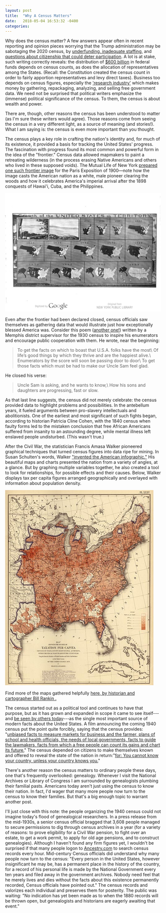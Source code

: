 ```yaml
---
layout: post
title:  "Why A Census Matters"
date:   2018-05-04 16:53:32 -0400
categories:
---
```


Why does the census matter? A few answers appear often in recent reporting and opinion pieces worrying that the Trump administration may be sabotaging the 2020 census, by [underfunding, inadequate staffing,](https://www.politico.com/agenda/story/2017/05/13/head-of-census-bureau-resigns-2020-problems-000441) and [questions about citizenship that could deter participation](https://www.the-american-interest.com/2018/04/17/dictatorships-data-standards/). A lot is at stake, such writing correctly reveals: the distribution of [$600 billion](https://www.the-american-interest.com/2018/04/17/dictatorships-data-standards/) in federal funds depends on census counts, as does the allocation of representatives among the States. (Recall: the Constitution created the census count in order to fairly apportion representatives and levy direct taxes). Business too depends on census figures, especially the ['research industry'](https://www.insightsassociation.org/article/census-stakeholders-rally-full-funding-fy19) which makes money by gathering, repackaging, analyzing, and selling free government data. We need not be surprised that political writers emphasize the (immense) political significance of the census. To them, the census is about wealth and power.

There are, though, other reasons the census has been understood to matter (as I'm sure these writers would agree). Those reasons come from seeing the census in a very different light, as a source of meaning (and stories!). What I am saying is: the census is even more important than you thought.

The census plays a key role in crafting the nation's identity and, for much of its existence, it provided a basis for tracking the United States' progress. The fascination with progress found its most common and powerful form in the idea of the "frontier." Census data allowed mapmakers to paint a retreating wilderness (in the process erasing Native Americans and others who lived in these supposed voids). The Mutual Life of New York [prepared one such frontier image](https://hdl.handle.net/2027/nyp.33433003193822?urlappend=%3Bseq=14) for the Paris Exposition of 1900—note how the image casts the American nation as a white, male pioneer clearing the woods and how it celebrates America's imperial arrival after the 1898 conquests of Hawai'i, Cuba, and the Philippines.

![Mutual of New York Depiction of US Frontier on Map](/images/MONY-paris-1900-frontier.jpeg)

Even after the frontier had been declared closed, census officials saw themselves as gathering data that would illustrate just how exceptionally blessed America was. Consider this poem ([another one!](https://censusstories.us/2018/05/02/census-took.html)) written by a Memphis district supervisor for the 1930 census to inspire his enumerators and encourage public cooperation with them. He wrote, near the beginning:
> To get the facts on which to boast that U.S.A. folks have the most\\
> Of life’s good things by which they thrive and are the happiest alive.\\
> Enumerators by the score will soon be passing door to door\\
>To get those facts which must be had to make our Uncle Sam feel glad.

He closed his verse:
> Uncle Sam is asking, and he wants to know,\\
> How his sons and daughters are progressing, fast or slow.

As that last line suggests, the census did not merely celebrate: the census provided data to highlight problems and possibilities. In the antebellum years, it fueled arguments between pro-slavery intellectuals and abolitionists. One of the earliest and most significant of such fights began, according to historian Patricia Cline Cohen, with the 1840 census when faulty forms led to the mistaken conclusion that free African Americans suffered from insanity to an astounding degree, while mental illness left enslaved people undisturbed. (This wasn't true.)
<!-- *A Calculating People: The Spread of Numeracy in Early America* (New York: Routledge, 1999)-->

After the Civil War, the statistician Francis Amasa Walker pioneered graphical techniques that turned census figures into data ripe for mining. In Susan Schulten's words, Walker ["invented the American infographic."](https://www.fastcodesign.com/1671605/how-a-civil-war-soldier-invented-the-american-infographic) His beautiful maps and charts presented the nation from a variety of angles, at a glance. But by graphing multiple variables together, he also created a tool to look for relationships, for possible effects and their causes. Below, Walker displays tax per capita figures arranged geographically and overlayed with information about population density.

![9th census data map of taxation per capita](/images/tax-percapita-9thCensus-small.jpg)

Find more of the maps gathered helpfully [here, by historian and cartographer Bill Rankin .](http://www.radicalcartography.net/index.html?9thcensus)

The census started out as a political tool and continues to have that purpose, but as it has grown and expanded in scope it came to see itself---and [be seen by others today](https://www.the-american-interest.com/2018/04/17/dictatorships-data-standards/)---as the single most important source of modern facts about the United States. A film announcing the coming 1940 census put the point quite forcibly, saying that the census provides: "[unbiased facts to measure markets for business and the farmer, plans of school and health officials, the needs of local governments, facts to guide the lawmakers, facts from which a free people can count its gains and chart its future.](https://youtu.be/Y-dUW592Nlw?t=163)" The census depended on citizens to make themselves known and offered to reveal the state of the nation in return:"[for: You cannot know your country, unless your country knows you.](https://youtu.be/Y-dUW592Nlw?t=179)"

There's another reason the census matters to ordinary people these days, one that's frequently overlooked: genealogy. Whenever I visit the National Archives or Library of Congress I am surrounded by genealogists plumbing their familial pasts. Americans today aren't just using the census to know their nation. In fact, I'd wager that many more people now turn to the census to know their families. But that's a big enough topic to warrant another post.

I'll just close with this note: the people organizing the 1940 census could not imagine today's flood of genealogical researchers. In a press release from the mid-1930s, a senior census official bragged that 3,608 people managed to secure permissions to dig through census archives in a year (for a variety of reasons: to prove eligibility for a Civil War pension, to fight over an estate, to get a work permit, to apply for old age pensions, and to construct genealogies). Although I haven't found any firm figures yet, I wouldn't be surprised if that many people logon to [Ancestry.com](https://www.ancestry.com) to search census records every hour. Mid-century Census officials did understand why many people now turn to the census: "Every person in the United States, however insignificant he may be, has a permanent place in the history of the country, for a record of his personal life is made by the National Government every ten years and filed away in the government archives. Nobody need feel that he merely lives and dies without the facts about this existence permanently recorded, Census officials have pointed out." The census records and valorizes each individual and preserves them for posterity. The public was waiting: "No indication has yet been made as to when the 1880 records will be thrown open, but genealogists and historians are eagerly awaiting that event."
<!---See Folder “C-3 Census Records: 1930” Entry 215, “Publicity Materials File of the Statistical Research Division” Box 231, NARA I--->  
